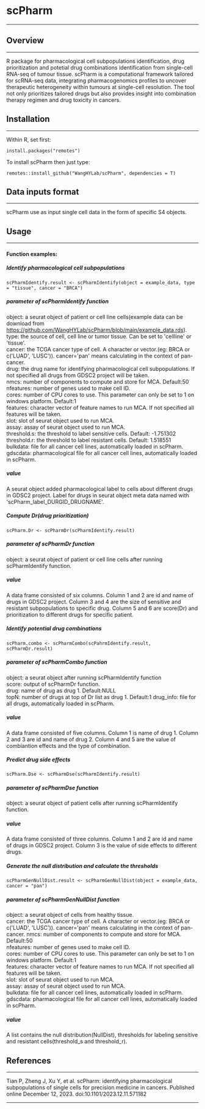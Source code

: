 
# scPharm
***

## Overview
***

R package for pharmacological cell subpopulations identification, drug prioritization and potetial drug combinations identification from single-cell RNA-seq of tumour tissue.
scPharm is a computational framework tailored for scRNA-seq data, integrating pharmacogenomics profiles to uncover therapeutic heterogeneity within tumours at single-cell resolution. The tool not only prioritizes tailored drugs but also provides insight into combination therapy regimen and drug toxicity in cancers. 

## Installation
***

Within R, set first:
```
install.packages("remotes")
```
To install scPharm then just type:
```
remotes::install_github("WangHYLab/scPharm", dependencies = T)
```

## Data inputs format
***

scPharm use as input single cell data in the form of specific S4 objects.

## Usage
***

#### Function examples:

##### Identify pharmacological cell subpopulations

```
scPharmIdentify.result <- scPharmIdentify(object = example_data, type = "tissue", cancer = "BRCA")
```

##### parameter of scPharmIdentify function

object: a seurat object of patient or cell line cells(example data can be download from https://github.com/WangHYLab/scPharm/blob/main/example_data.rds).  
type: the source of cell, cell line or tumor tissue. Can be set to 'cellline' or 'tissue'.  
cancer: the TCGA cancer type of cell. A character or vector.(eg: BRCA or c('LUAD', 'LUSC')). cancer='pan' means calculating in the context of pan-cancer.  
drug: the drug name for identifying pharmacological cell subpopulations. If not specified all drugs from GDSC2 project will be taken.  
nmcs: number of components to compute and store for MCA. Default:50  
nfeatures: number of genes used to make cell ID.  
cores: number of CPU cores to use. This parameter can only be set to 1 on windows platform. Default:1  
features: character vector of feature names to run MCA. If not specified all features will be taken.  
slot: slot of seurat object used to run MCA.  
assay: assay of seurat object used to run MCA.  
threshold.s: the threshold to label sensitive cells. Default: -1.751302   
threshold.r: the threshold to label resistant cells. Default: 1.518551  
bulkdata: file for all cancer cell lines, automatically loaded in scPharm.  
gdscdata: pharmacological file for all cancer cell lines, automatically loaded in scPharm.

##### value

A seurat object added pharmacological label to cells about different drugs in GDSC2 project. Label for drugs in seurat object meta data named with 'scPharm_label_DURGID_DRUGNAME'.

##### Compute Dr(drug prioritization)

```
scPharm.Dr <- scPharmDr(scPharmIdentify.result)
```

##### parameter of scPharmDr function

object: a seurat object of patient or cell line cells after running scPharmIdentify function.

##### value

A data frame consisted of six columns. Column 1 and 2 are id and name of drugs in GDSC2 project. Column 3 and 4 are the size of sensitive and resistant subpopulations to specific drug. Column 5 and 6 are score(Dr) and prioritization to different drugs for specific patient.

##### Identify potential drug combinations

```
scPharm.combo <- scPharmCombo(scPahrmIdentify.result, scPharmDr.result)
```

##### parameter of scPharmCombo function

object: a seurat object after running scPharmIdentify function  
score: output of scPharmDr function.  
drug: name of drug as drug 1. Default:NULL  
topN: number of drugs at top of Dr list as drug 1. Default:1
drug_info: file for all drugs, automatically loaded in scPharm.

##### value

A data frame consisted of five columns. Column 1 is name of drug 1. Column 2 and 3 are id and name of drug 2. Column 4 and 5 are the value of combiantion effects and the type of combination.

##### Predict drug side effects

```
scPharm.Dse <- scPharmDse(scPharmIdentify.result)
```

##### parameter of scPharmDse function

object: a seurat object of patient cells after running scPharmIdentify function.

##### value

A data frame consisted of three columns. Column 1 and 2 are id and name of drugs in GDSC2 project. Column 3 is the value of side effects to different drugs.

##### Generate the null distribution and calculate the thresholds

```
scPharmGenNullDist.result <- scPharmGenNullDist(object = example_data, cancer = "pan")
```

##### parameter of scPharmGenNullDist function

object: a seurat object of cells from healthy tissue.  
cancer: the TCGA cancer type of cell. A character or vector.(eg: BRCA or c('LUAD', 'LUSC')). cancer='pan' means calculating in the context of pan-cancer. 
nmcs: number of components to compute and store for MCA. Default:50  
nfeatures: number of genes used to make cell ID.  
cores: number of CPU cores to use. This parameter can only be set to 1 on windows platform. Default:1  
features: character vector of feature names to run MCA. If not specified all features will be taken.  
slot: slot of seurat object used to run MCA.  
assay: assay of seurat object used to run MCA.  
bulkdata: file for all cancer cell lines, automatically loaded in scPharm.  
gdscdata: pharmacological file for all cancer cell lines, automatically loaded in scPharm.


##### value

A list contains the null distribution(NullDist), thresholds for labeling sensitive and resistant cells(threshold_s and threshold_r).


## References
***

Tian P, Zheng J, Xu Y, et al. scPharm: identifying pharmacological subpopulations of single cells for precision medicine in cancers. Published online December 12, 2023. doi:10.1101/2023.12.11.571182
  
***

